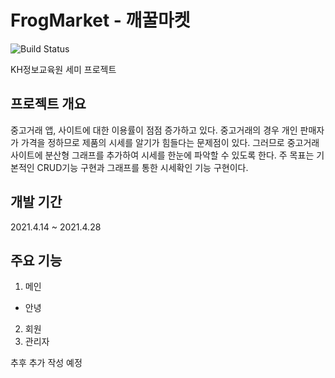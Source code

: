 # FrogMarket - 깨꿀마켓

![Build Status](https://img.shields.io/github/last-commit/kianpas/frogmarket)

KH정보교육원 세미 프로젝트

## 프로젝트 개요
중고거래 앱, 사이트에 대한 이용률이 점점 증가하고 있다. 중고거래의 경우 개인 판매자가 가격을 정하므로 
제품의 시세를 알기가 힘들다는 문제점이 있다. 그러므로 중고거래 사이트에 분산형 그래프를 추가하여 
시세를 한눈에 파악할 수 있도록 한다.
주 목표는 기본적인 CRUD기능 구현과 그래프를 통한 시세확인 기능 구현이다.

## 개발 기간
2021.4.14 ~ 2021.4.28

## 주요 기능
 1. 메인
   * 안녕
 2. 회원
 3. 관리자

추후 추가 작성 예정
